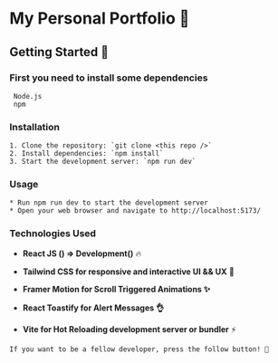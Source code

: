 # My Personal Portfolio 💙

## Getting Started 🚀

### First you need to install some dependencies

```
 Node.js
 npm
```

### Installation

```
1. Clone the repository: `git clone <this repo />`
2. Install dependencies: `npm install`
3. Start the development server: `npm run dev`
```

### Usage

```
* Run npm run dev to start the development server
* Open your web browser and navigate to http://localhost:5173/
```

### Technologies Used

- **React JS () => Development()** 🔥

- **Tailwind CSS for responsive and interactive UI && UX** 💙

- **Framer Motion for Scroll Triggered Animations ✨**

- **React Toastify for Alert Messages 👌**

- **Vite for Hot Reloading development server or bundler** ⚡

```
If you want to be a fellow developer, press the follow button! 💙
```
